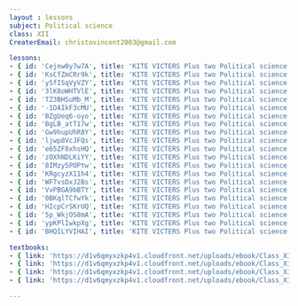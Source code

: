 ```yaml
--- 
layout : lessons 
subject: Political science
class: XII
CreaterEmail: christovincent2003@gmail.com

lessons:
- { id: 'Cejnw0y7w7A', title: 'KITE VICTERS Plus two Political science Class 01 (First Bell-ഫസ്റ്റ് ബെല്‍)' }
- { id: 'KsCfZmCRr9k', title: 'KITE VICTERS Plus two Political science Class 02 (First Bell-ഫസ്റ്റ് ബെല്‍)' }
- { id: 'y5fISqVyVZY', title: 'KITE VICTERS Plus two Political science Class 03 (First Bell-ഫസ്റ്റ് ബെല്‍)' }
- { id: '3lK8oWHTVlE', title: 'KITE VICTERS Plus two Political science Class 04 (First Bell-ഫസ്റ്റ് ബെല്‍)' }
- { id: 'TZ3BHSuMb_M', title: 'KITE VICTERS Plus two Political science Class 05 (First Bell-ഫസ്റ്റ് ബെല്‍)' }
- { id: '-1DAIkF3cMU', title: 'KITE VICTERS Plus two Political science Class 06 (First Bell-ഫസ്റ്റ് ബെല്‍)' }
- { id: 'BZgUeq6-oyo', title: 'KITE VICTERS Plus two Political science Class 07 (First Bell-ഫസ്റ്റ് ബെല്‍)' }
- { id: 'BgLB_atT17w', title: 'KITE VICTERS Plus two Political science Class 08 (First Bell-ഫസ്റ്റ് ബെല്‍)' }
- { id: 'Gw9hupUhR8Y', title: 'KITE VICTERS Plus two Political science Class 09 (First Bell-ഫസ്റ്റ് ബെല്‍)' }
- { id: 'ljwp8VcJFQs', title: 'KITE VICTERS Plus two Political science Class 10 (First Bell-ഫസ്റ്റ് ബെല്‍)' }
- { id: 'e65ZF8xhsHQ', title: 'KITE VICTERS Plus two Political science Class 11 (First Bell-ഫസ്റ്റ് ബെല്‍)' }
- { id: 'zOXhNDLKiYY', title: 'KITE VICTERS Plus two Political science Class 12 (First Bell-ഫസ്റ്റ് ബെല്‍)' }
- { id: '8IMzy5POPtw', title: 'KITE VICTERS Plus two Political science Class 13 (First Bell-ഫസ്റ്റ് ബെല്‍)' }
- { id: 'KRgcyzX11h4', title: 'KITE VICTERS Plus two Political science Class 14 (First Bell-ഫസ്റ്റ് ബെല്‍)' }
- { id: 'WF7vsDxJ2Bs', title: 'KITE VICTERS Plus two Political science Class 15 (First Bell-ഫസ്റ്റ് ബെല്‍)' }
- { id: 'VvPBGA9bBTY', title: 'KITE VICTERS Plus two Political science Class 16 (First Bell-ഫസ്റ്റ് ബെല്‍)' }
- { id: '0BKqlTCfwYk', title: 'KITE VICTERS Plus two Political science Class 17 (First Bell-ഫസ്റ്റ് ബെല്‍)' }
- { id: 'HIcpCrSKrUQ', title: 'KITE VICTERS Plus two Political science Class 18 (First Bell-ഫസ്റ്റ് ബെല്‍)' }
- { id: '5p_WkjOS8mA', title: 'KITE VICTERS Plus two Political science Class 19 (First Bell-ഫസ്റ്റ് ബെല്‍)' }
- { id: 'ypKPlIwkpXg', title: 'KITE VICTERS Plus two Political science Class 20 (First Bell-ഫസ്റ്റ് ബെല്‍)' }
- { id: 'BHQILYVIHAI', title: 'KITE VICTERS Plus two Political science Class 21 (First Bell-ഫസ്റ്റ് ബെല്‍)' }

textbooks:
- { link: 'https://d1v6qmyxzkp4v1.cloudfront.net/uploads/ebook/Class_XII/PoliticalScience/PoliticalScience_india.pdf', title: 'Political Science Part -1' , medium: 'English' }
- { link: 'https://d1v6qmyxzkp4v1.cloudfront.net/uploads/ebook/Class_XII/PoliticalScience/PoliticalScience_world.pdf', title: 'Political Science Part -2' , medium: 'English' }
- { link: 'https://d1v6qmyxzkp4v1.cloudfront.net/uploads/ebook/Class_XII/MAL_MED/Political%20Science-Contemporary%20World%20Politics.pdf', title: 'Political Science Part -1' , medium: 'Malayalam' }
- { link: 'https://d1v6qmyxzkp4v1.cloudfront.net/uploads/ebook/Class_XII/MAL_MED/Political%20Science-Politics%20in%20Indian%20Since%20Independence.pdf', title: 'Political Science Part -2' , medium: 'Malayalam' }

---
```

